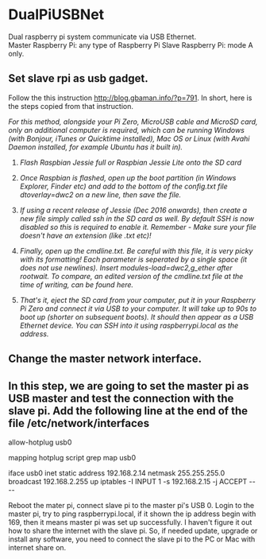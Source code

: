 # DualPiUSBNet
Dual raspberry pi system communicate via USB Ethernet.  
Master Raspberry Pi: any type of Raspberry Pi
Slave Raspberry Pi: mode A only.

##  Set slave rpi as usb gadget. 
Follow the this instruction http://blog.gbaman.info/?p=791. In short, here is the steps copied from that instruction. 

_For this method, alongside your Pi Zero, MicroUSB cable and MicroSD card, only an additional computer is required, which can be running Windows (with Bonjour, iTunes or Quicktime installed), Mac OS or Linux (with Avahi Daemon installed, for example Ubuntu has it built in)._

1. _Flash Raspbian Jessie full or Raspbian Jessie Lite onto the SD card_

2. _Once Raspbian is flashed, open up the boot partition (in Windows Explorer, Finder etc) and add to the bottom of the config.txt file dtoverlay=dwc2 on a new line, then save the file._

3. _If using a recent release of Jessie (Dec 2016 onwards), then create a new file simply called ssh in the SD card as well. By default SSH is now disabled so this is required to enable it. Remember - Make sure your file doesn't have an extension (like .txt etc)!_

4. _Finally, open up the cmdline.txt. Be careful with this file, it is very picky with its formatting! Each parameter is seperated by a single space (it does not use newlines). Insert modules-load=dwc2,g_ether after rootwait. To compare, an edited version of the cmdline.txt file at the time of writing, can be found here._

5. _That's it, eject the SD card from your computer, put it in your Raspberry Pi Zero and connect it via USB to your computer. It will take up to 90s to boot up (shorter on subsequent boots). It should then appear as a USB Ethernet device. You can SSH into it using raspberrypi.local as the address._

##  Change the master network interface. 

In this step, we are going to set the master pi as USB master and test the connection with the slave pi. Add the following line at the end of the file /etc/network/interfaces
---
allow-hotplug usb0

mapping hotplug
        script grep
        map usb0

iface usb0 inet static
       address 192.168.2.14
       netmask 255.255.255.0
       broadcast 192.168.2.255
       up iptables -I INPUT 1 -s 192.168.2.15 -j ACCEPT
       ----
       
Reboot the mater pi, connect slave pi to the master pi's USB 0. Login to the master pi, try to ping raspberrypi.local, if it shown the ip address begin with 169, then it means master pi was set up successfully. I haven't figure it out how to share the internet with the slave pi. So, if needed update, upgrade or install any software, you need to connect the slave pi to the PC or Mac with internet share on. 
